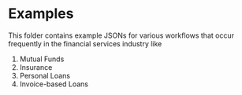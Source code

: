 # Examples

This folder contains example JSONs for various workflows that occur frequently in the financial services industry like

1. Mutual Funds
2. Insurance
3. Personal Loans
4. Invoice-based Loans
